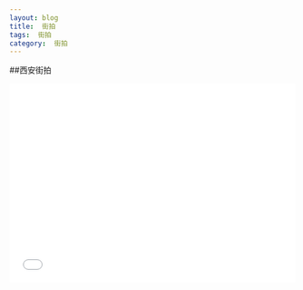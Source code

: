 ```yaml
---
layout: blog  
title:  街拍
tags:  街拍
category:  街拍
---
```



##西安街拍
<div  style="height:350px">
	<iframe src="//player.bilibili.com/player.html?aid=328839709&bvid=BV1XA411e7NY&cid=212601201&page=1" scrolling="no" border="0" frameborder="no" framespacing="0" allowfullscreen="true" width='100%' height='100%'> </iframe>
</div>